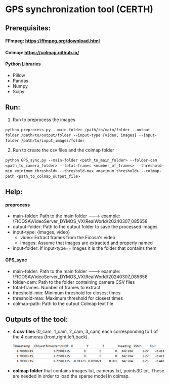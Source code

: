 # GPS synchronization tool (CERTH)

## Prerequisites:

#### FFmpeg: https://ffmpeg.org/download.html

#### Colmap: https://colmap.github.io/

#### Python Libraries
* Pillow
* Pandas
* Numpy
* Scipy

## Run:

1. Run to preprocess the images
   
 `python preprocess.py --main-folder /path/to/main/folder --output-folder /path/to/output/folder --input-type {video, images} --input-folder /path/to/input_images/folder`
 
2. Run to create the csv files and the colmap folder
   
`python GPS_sync.py --main-folder <path_to_main_folder> --folder-cam <path_to_camera_folder> --total-frames <number_of_frames> --threshold-min <minimum_threshold> --threshold-max <maximum_threshold> --colmap-path <path_to_colmap_output_file>`

## Help:
#### preprocess
* main-folder: Path to the main folder ---> example: \FICOSA\VideoServer_DYMOS_VX\RealWorld\20240307_085658 
* output-folder: Path to the output folder to save the processed images
* input-type: {images, video}
   * video: Extract frames from the Ficosa's video
   * images: Assume that images are extracted and properly named
* input-folder: If input-type==images it is the folder that contains them


#### GPS_sync
* main-folder: Path to the main folder ---> example: \FICOSA\VideoServer_DYMOS_VX\RealWorld\20240307_085658 
* folder-cam: Path to the folder containing camera CSV files
* total-frames: Number of frames to extract
* threshold-min: Minimum threshold for closest times
* threshold-max: Maximum threshold for closest times
* colmap-path: Path to the output Colmap text file 



## Outputs of the tool:
* __4 csv files__ (0_cam, 1_cam, 2_cam, 3_cam) each corresponding to 1 of the 4 cameras (front,right,left,back).
  
  ![Example of csv file](csv_example.png)
* __colmap folder__ that contains images.txt, cameras.txt, points3D.txt. These are needed in order to load the sparse model in colmap. 


